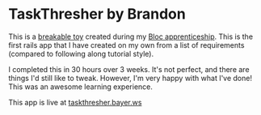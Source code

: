 # TaskThresher by Brandon

This is a [breakable toy](http://chimera.labs.oreilly.com/books/1234000001813/ch05.html#breakable_toys) created during my [Bloc apprenticeship](http://bloc.io). This is the first rails app that I have created on my own from a list of requirements (compared to following along tutorial style).

I completed this in 30 hours over 3 weeks. It's not perfect, and there are things I'd still like to tweak. However, I'm very happy with what I've done! This was an awesome learning experience.

This app is live at [taskthresher.bayer.ws](http://taskthresher.bayer.ws)
